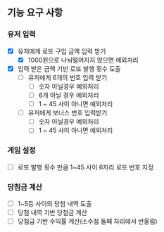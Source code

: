 ## 기능 요구 사항

### 유저 입력
- [x] 유저에게 로또 구입 금액 입력 받기
  -[x] 1000원으로 나눠떨어지지 않으면 예외처리 
- [x] 입력 받은 금액 기반 로또 발행 횟수 도출
  - [ ] 유저에게 6개의 번호 입력 받기
    - [ ] 숫자 아닐경우 예외처리
    - [ ] 6개 아닐 경우 예외처리
    - [ ] 1 ~ 45 사이 아니면 예외처리
  - [ ] 유저에게 보너스 번호 입력받기
    - [ ] 숫자 아닐경우 예외처리
    - [ ] 1 ~ 45 사이 아니면 예외처리
    
### 게임 설정
- [ ] 로또 발행 횟수 만큼 1~45 사이 6자리 로또 번호 지정

### 당첨금 계산
- [ ] 1~5등 사이의 당첨 내역 도출
- [ ] 당첨 내역 기반 당첨금 계산
- [ ] 당첨금 기반 수익률 계산(소수점 둘째 자리에서 반올림)
